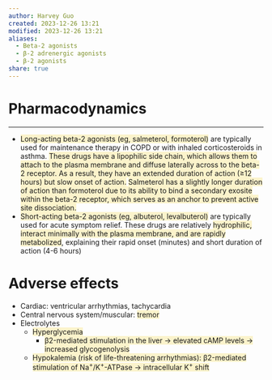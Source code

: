 ```yaml
---
author: Harvey Guo
created: 2023-12-26 13:21
modified: 2023-12-26 13:21
aliases:
  - Beta-2 agonists
  - β-2 adrenergic agonists
  - β-2 agonists
share: true
---
```

# Pharmacodynamics
---
- <span style="background:rgba(240, 200, 0, 0.2)">Long-acting beta-2 agonists (eg, salmeterol, formoterol)</span> are typically used for maintenance therapy in COPD or with inhaled corticosteroids in asthma.  <span style="background:rgba(240, 200, 0, 0.2)">These drugs have a lipophilic side chain, which allows them to attach to the plasma membrane and diffuse laterally across to the beta-2 receptor.  As a result, they have an extended duration of action (≥12 hours) but slow onset of action.</span>  <span style="background:rgba(240, 200, 0, 0.2)">Salmeterol has a slightly longer duration of action than formoterol due to its ability to bind a secondary exosite within the beta-2 receptor, which serves as an anchor to prevent active site dissociation.</span>
- <span style="background:rgba(240, 200, 0, 0.2)">Short-acting beta-2 agonists (eg, albuterol, levalbuterol)</span> are typically used for acute symptom relief.  These drugs are relatively <span style="background:rgba(240, 200, 0, 0.2)">hydrophilic, interact minimally with the plasma membrane, and are rapidly metabolized</span>, explaining their rapid onset (minutes) and short duration of action (4-6 hours)
# Adverse effects
- Cardiac: ventricular arrhythmias, tachycardia
- Central nervous system/muscular: <span style="background:rgba(240, 200, 0, 0.2)">tremor</span>
- Electrolytes
	- <span style="background:rgba(240, 200, 0, 0.2)">Hyperglycemia</span> 
		- <span style="background:rgba(240, 200, 0, 0.2)">β2-mediated stimulation in the liver → elevated cAMP levels → increased glycogenolysis</span>
	- <span style="background:rgba(240, 200, 0, 0.2)">Hypokalemia (risk of life-threatening arrhythmias): β2-mediated stimulation of Na<sup>+</sup>/K<sup>+</sup>-ATPase → intracellular K<sup>+</sup> shift </span>

